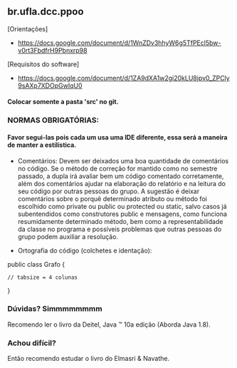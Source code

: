 ## br.ufla.dcc.ppoo

[Orientações]
- https://docs.google.com/document/d/1WnZDv3hhyW6g5TfPEcl5bw-v0rt3FbdfrH9Pbnxrp98

[Requisitos do software]
- https://docs.google.com/document/d/1ZA9dXA1w2gi20kLU8jpv0_ZPCly9sAXp7XDOpGwIqU0


#### Colocar somente a pasta 'src' no git.

### NORMAS OBRIGATÓRIAS:

#### Favor segui-las pois cada um usa uma IDE diferente, essa será a maneira de manter a estilística.

- Comentários: Devem ser deixados uma boa quantidade de comentários no código. Se o método de correção for mantido como no semestre passado, a dupla irá avaliar bem um código comentado corretamente, além dos comentários ajudar na elaboração do relatório e na leitura do seu código por outras pessoas do grupo. A sugestão é deixar comentários sobre o porquê determinado atributo ou método foi escolhido como private ou public ou protected ou static, salvo casos já subentendidos como construtores public e mensagens, como funciona resumidamente determinado método, bem como a representabilidade da classe no programa e possíveis problemas que outras pessoas do grupo podem auxiliar a resolução.

- Ortografia do código (colchetes e identação):

public class  Grafo {

	// tabsize = 4 colunas
	
}

### Dúvidas? Simmmmmmmm

Recomendo ler o livro da Deitel, Java ™ 10a edição (Aborda Java 1.8).

### Achou difícil?

Então recomendo estudar o livro do Elmasri & Navathe.

